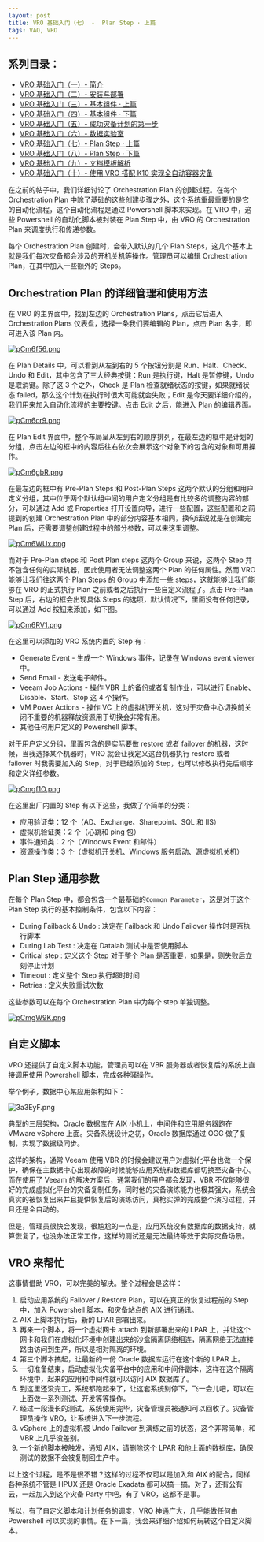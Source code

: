 ```yaml
---
layout: post
title: VRO 基础入门（七） -  Plan Step · 上篇
tags: VAO, VRO
---
```


## 系列目录：

- [VRO 基础入门（一）-  简介](https://blog.backupnext.cloud/2023/05/VRO-v6-Guide-01/)
- [VRO 基础入门（二）-  安装与部署](https://blog.backupnext.cloud/2023/05/VRO-v6-Guide-02/)
- [VRO 基础入门（三）-  基本组件 · 上篇](https://blog.backupnext.cloud/2023/05/VRO-v6-Guide-03/)
- [VRO 基础入门（四）-  基本组件 · 下篇](https://blog.backupnext.cloud/2023/05/VRO-v6-Guide-04/)
- [VRO 基础入门（五）-  成功灾备计划的第一步](https://blog.backupnext.cloud/2023/06/VRO-v6-Guide-05/)
- [VRO 基础入门（六）-  数据实验室](https://blog.backupnext.cloud/2023/06/VRO-v6-Guide-06/)
- [VRO 基础入门（七）-  Plan Step  · 上篇](https://blog.backupnext.cloud/2023/06/VRO-v6-Guide-07/)
- [VRO 基础入门（八）-  Plan Step  · 下篇](https://blog.backupnext.cloud/2023/06/VRO-v6-Guide-08/)
- [VRO 基础入门（九）-  文档模板解析](https://blog.backupnext.cloud/2023/10/VRO-v6-Guide-09/)
- [VRO 基础入门（十）-  使用 VRO 搭配 K10 实现全自动容器灾备](https://blog.backupnext.cloud/2023/11/VRO-v6-Guide-10/)

在之前的帖子中，我们详细讨论了 Orchestration Plan 的创建过程。在每个 Orchestration Plan 中除了基础的这些创建步骤之外，这个系统重最重要的是它的自动化流程，这个自动化流程是通过 Powershell 脚本来实现。在 VRO 中，这些 Powershell 的自动化脚本被封装在 Plan Step 中，由 VRO 的 Orchestration Plan 来调度执行和传递参数。

每个 Orchestration Plan 创建时，会带入默认的几个 Plan Steps，这几个基本上就是我们每次灾备都会涉及的开机关机等操作。管理员可以编辑 Orchestration Plan，在其中加入一些额外的 Steps。

## Orchestration Plan 的详细管理和使用方法
在 VRO 的主界面中，找到左边的 Orchestration Plans，点击它后进入 Orchestration Plans 仪表盘，选择一条我们要编辑的 Plan，点击 Plan 名字，即可进入该 Plan 内。

[![pCm6f56.png](https://s1.ax1x.com/2023/06/13/pCm6f56.png)](https://imgse.com/i/pCm6f56)

在 Plan Details 中，可以看到从左到右的 5 个按钮分别是 Run、Halt、Check、Undo 和 Edit，其中包含了三大经典按键：Run 是执行键，Halt 是暂停键，Undo 是取消键。除了这 3 个之外，Check 是 Plan 检查就绪状态的按键，如果就绪状态 failed，那么这个计划在执行时很大可能就会失败；Edit 是今天要详细介绍的，我们用来加入自动化流程的主要按键。点击 Edit 之后，能进入 Plan 的编辑界面。

[![pCm6cr9.png](https://s1.ax1x.com/2023/06/13/pCm6cr9.png)](https://imgse.com/i/pCm6cr9)

在 Plan Edit 界面中，整个布局呈从左到右的顺序排列，在最左边的框中是计划的分组，点击左边的框中的内容后往右依次会展示这个对象下的包含的对象和可用操作。

[![pCm6gbR.png](https://s1.ax1x.com/2023/06/13/pCm6gbR.png)](https://imgse.com/i/pCm6gbR)

在最左边的框中有 Pre-Plan Steps 和 Post-Plan Steps 这两个默认的分组和用户定义分组，其中位于两个默认组中间的用户定义分组是有比较多的调整内容的部分，可以通过 Add 或 Properties 打开设置向导，进行一些配置，这些配置和之前提到的创建 Orchestration Plan 中的部分内容基本相同，换句话说就是在创建完 Plan 后，还需要调整创建过程中的部分参数，可以来这里调整。

[![pCm6WUx.png](https://s1.ax1x.com/2023/06/13/pCm6WUx.png)](https://imgse.com/i/pCm6WUx)

而对于 Pre-Plan steps 和 Post Plan steps 这两个 Group 来说，这两个 Step 并不包含任何的实际机器，因此使用者无法调整这两个 Plan 的任何属性。然而 VRO 能够让我们往这两个 Plan Steps 的 Group 中添加一些 steps，这就能够让我们能够在 VRO 的正式执行 Plan 之前或者之后执行一些自定义流程了。点击 Pre-Plan Step 后，右边的框会出现具体 Steps 的选项，默认情况下，里面没有任何记录，可以通过 Add 按钮来添加，如下图。

[![pCm6RV1.png](https://s1.ax1x.com/2023/06/13/pCm6RV1.png)](https://imgse.com/i/pCm6RV1)

在这里可以添加的 VRO 系统内置的 Step 有：

- Generate Event - 生成一个 Windows 事件，记录在 Windows event viewer 中。
- Send Email - 发送电子邮件。
- Veeam Job Actions - 操作 VBR 上的备份或者复制作业，可以进行 Enable、Disable、Start、Stop 这 4 个操作。
- VM Power Actions - 操作 VC 上的虚拟机开关机，这对于灾备中心切换前关闭不重要的机器释放资源用于切换会非常有用。
- 其他任何用户定义的 Powershell 脚本。

对于用户定义分组，里面包含的是实际要做 restore 或者 failover 的机器，这时候，当我选择某个机器时，VRO 就会让我定义这台机器执行 restore 或者 failover 时我需要加入的 Step，对于已经添加的 Step，也可以修改执行先后顺序和定义详细参数。

[![pCmgf1O.png](https://s1.ax1x.com/2023/06/13/pCmgf1O.png)](https://imgse.com/i/pCmgf1O)

在这里出厂内置的 Step 有以下这些，我做了个简单的分类：

- 应用验证类：12 个（AD、Exchange、Sharepoint、SQL 和 IIS）
- 虚拟机验证类：2 个（心跳和 ping 包）
- 事件通知类：2 个（Windows Event 和邮件）
- 资源操作类：3 个（虚拟机开关机、Windows 服务启动、源虚拟机关机）

## Plan Step 通用参数

在每个 Plan Step 中，都会包含一个最基础的`Common Parameter`，这是对于这个 Plan Step 执行的基本控制条件，包含以下内容：

 - During Failback & Undo : 决定在 Failback 和 Undo Failover 操作时是否执行脚本
 - During Lab Test                : 决定在 Datalab 测试中是否使用脚本
 - Critical step                       : 定义这个 Step 对于整个 Plan 是否重要，如果是，则失败后立刻停止计划
 - Timeout                              : 定义整个 Step 执行超时时间
 - Retries                                 : 定义失败重试次数

这些参数可以在每个 Orchestration Plan 中为每个 step 单独调整。

[![pCmgW9K.png](https://s1.ax1x.com/2023/06/13/pCmgW9K.png)](https://imgse.com/i/pCmgW9K)

## 自定义脚本

VRO 还提供了自定义脚本功能，管理员可以在 VBR 服务器或者恢复后的系统上直接调用使用 Powershell 脚本，完成各种骚操作。

举个例子，数据中心某应用架构如下：

![3a3EyF.png](https://s2.ax1x.com/2020/02/26/3a3EyF.png)

典型的三层架构，Oracle 数据库在 AIX 小机上，中间件和应用服务器跑在 VMware vSphere 上面。灾备系统设计之初，Oracle 数据库通过 OGG 做了复制，实现了数据级同步。

这样的架构，通常 Veeam 使用 VBR 的时候会建议用户对虚拟化平台也做一个保护，确保在主数据中心出现故障的时候能够应用系统和数据库都切换至灾备中心。而在使用了 Veeam 的解决方案后，通常我们的用户都会发现，VBR 不仅能够很好的完成虚拟化平台的灾备复制任务，同时他的灾备演练能力也极其强大，系统会真实的被恢复出来并且提供恢复后的演练访问，真枪实弹的完成整个演习过程，并且还是全自动的。

但是，管理员很快会发现，很尴尬的一点是，应用系统没有数据库的数据支持，就算恢复了，也没办法正常工作，这样的测试还是无法最终等效于实际灾备场景。

## VRO 来帮忙

这事情借助 VRO，可以完美的解决。整个过程会是这样：

1. 启动应用系统的 Failover / Restore Plan，可以在真正的恢复过程前的 Step 中，加入 Powershell 脚本，和灾备站点的 AIX 进行通讯。
2. AIX 上脚本执行后，新的 LPAR 部署出来。
3. 再来一个脚本，将一个虚拟网卡 attach 到新部署出来的 LPAR 上，并让这个网卡和我们在虚拟化环境中创建出来的沙盒隔离网络相连，隔离网络无法直接路由访问到生产，所以是相对隔离的环境。
4. 第三个脚本搞起，让最新的一份 Oracle 数据库运行在这个新的 LPAR 上。
5. 一切准备结束，启动虚拟化灾备平台中的应用和中间件副本，这样在这个隔离环境中，起来的应用和中间件就可以访问 AIX 数据库了。
6. 到这里还没完工，系统都跑起来了，让这套系统别停下，飞一会儿吧，可以在上面做一系列测试、开发等等操作。
7. 经过一段漫长的测试，系统使用完毕，灾备管理员被通知可以回收了。灾备管理员操作 VRO，让系统进入下一步流程。
8. vSphere 上的虚拟机被 Undo Failover 到演练之前的状态，这个非常简单，和 VBR 上几乎没差别。
9. 一个新的脚本被触发，通知 AIX，请删除这个 LPAR 和他上面的数据库，确保测试的数据不会被复制回生产中。

以上这个过程，是不是很不错？这样的过程不仅可以是加入和 AIX 的配合，同样各种系统不管是 HPUX 还是 Oracle Exadata 都可以搞一搞。对了，还有公有云，一起加入到这个灾备 Party 中吧，有了 VRO，这都不是事。

所以，有了自定义脚本和计划任务的调度，VRO 神通广大，几乎能做任何由 Powershell 可以实现的事情。在下一篇，我会来详细介绍如何玩转这个自定义脚本。
